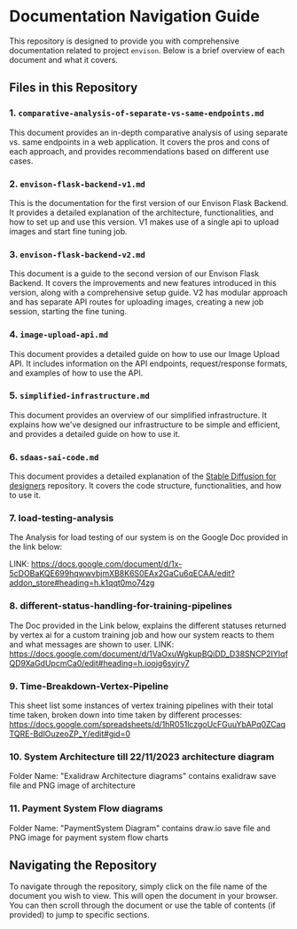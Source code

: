 # Documentation Navigation Guide

This repository is designed to provide you with comprehensive documentation related to project `envison`. Below is a brief overview of each document and what it covers.

## Files in this Repository

### 1. `comparative-analysis-of-separate-vs-same-endpoints.md`
This document provides an in-depth comparative analysis of using separate vs. same endpoints in a web application. It covers the pros and cons of each approach, and provides recommendations based on different use cases.

### 2. `envison-flask-backend-v1.md`
This is the documentation for the first version of our Envison Flask Backend. It provides a detailed explanation of the architecture, functionalities, and how to set up and use this version. V1 makes use of a single api to upload images and start fine tuning job.

### 3. `envison-flask-backend-v2.md`
This document is a guide to the second version of our Envison Flask Backend. It covers the improvements and new features introduced in this version, along with a comprehensive setup guide. V2 has modular approach and has separate API routes for uploading images, creating a new job session, starting the fine tuning.

### 4. `image-upload-api.md`
This document provides a detailed guide on how to use our Image Upload API. It includes information on the API endpoints, request/response formats, and examples of how to use the API.

### 5. `simplified-infrastructure.md`
This document provides an overview of our simplified infrastructure. It explains how we've designed our infrastructure to be simple and efficient, and provides a detailed guide on how to use it.

### 6. `sdaas-sai-code.md`
This document provides a detailed explanation of the [Stable Diffusion for designers](https://github.com/couchrishi/sd-for-designers) repository. It covers the code structure, functionalities, and how to use it.

### 7. load-testing-analysis
The Analysis for load testing of our system is on the Google Doc provided in the link below:

LINK: https://docs.google.com/document/d/1x-5cDOBaKQE699hqwwvbjmXB8K6S0EAx2GaCu6qECAA/edit?addon_store#heading=h.k1qqt0mo74zg 


### 8. different-status-handling-for-training-pipelines
The Doc provided in the Link below, explains the different statuses returned by vertex ai for a custom training job and  how our system reacts to them and what messages are shown to user.
LINK: https://docs.google.com/document/d/1VaOxuWgkupBQiDD_D38SNCP2IYIqfQD9XaGdUpcmCa0/edit#heading=h.ioojg6syjry7


### 9. Time-Breakdown-Vertex-Pipeline
This sheet list some instances of vertex training pipelines with their total time taken,  broken down into time taken by different processes:
https://docs.google.com/spreadsheets/d/1hR051lczgoUcFGuuYbAPq0ZCaqTQRE-BdlOuzeoZP_Y/edit#gid=0 

### 10. System Architecture till 22/11/2023 architecture diagram
  Folder Name: "Exalidraw Architecture diagrams"
              contains exalidraw save file and PNG image of architecture
  
### 11. Payment System Flow diagrams
  Folder Name: "PaymentSystem Diagram"
                contains draw.io save file and PNG image for payment system flow charts 





## Navigating the Repository

To navigate through the repository, simply click on the file name of the document you wish to view. This will open the document in your browser. You can then scroll through the document or use the table of contents (if provided) to jump to specific sections.
